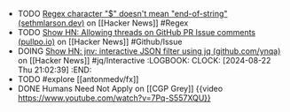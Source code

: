 - TODO [Regex character "$" doesn't mean "end-of-string" (sethmlarson.dev)](https://news.ycombinator.com/item?id=39763750) on [[Hacker News]] #Regex
- TODO [Show HN: Allowing threads on GitHub PR Issue comments (pullpo.io)](https://news.ycombinator.com/item?id=39765237) on [[Hacker News]] #Github/Issue
- DOING [Show HN: jnv: interactive JSON filter using jq (github.com/ynqa)](https://news.ycombinator.com/item?id=39759325) on [[Hacker News]] #jq/Interactive
  :LOGBOOK:
  CLOCK: [2024-08-22 Thu 21:02:39]
  :END:
- TODO #explore [[antonmedv/fx]]
- DONE Humans Need Not Apply on [[CGP Grey]]
  {{video https://www.youtube.com/watch?v=7Pq-S557XQU}}
